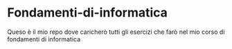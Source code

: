 # Fondamenti-di-informatica

Queso è il mio repo dove caricherò tutti gli esercizi che farò nel mio corso di fondamenti di informatica

